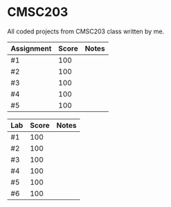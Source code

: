 # CMSC203
All coded projects from CMSC203 class written by me.


Assignment | Score | Notes |
--- | --- | --- | 
#1 | 100 |  | 
#2 | 100 |  | 
#3 | 100 |  | 
#4 | 100 |  | 
#5 | 100 |  | 


Lab | Score | Notes |
--- | --- | --- | 
#1 | 100 |  | 
#2 | 100 |  | 
#3 | 100 |  | 
#4 | 100 |  | 
#5 | 100 |  | 
#6 | 100 |  | 
